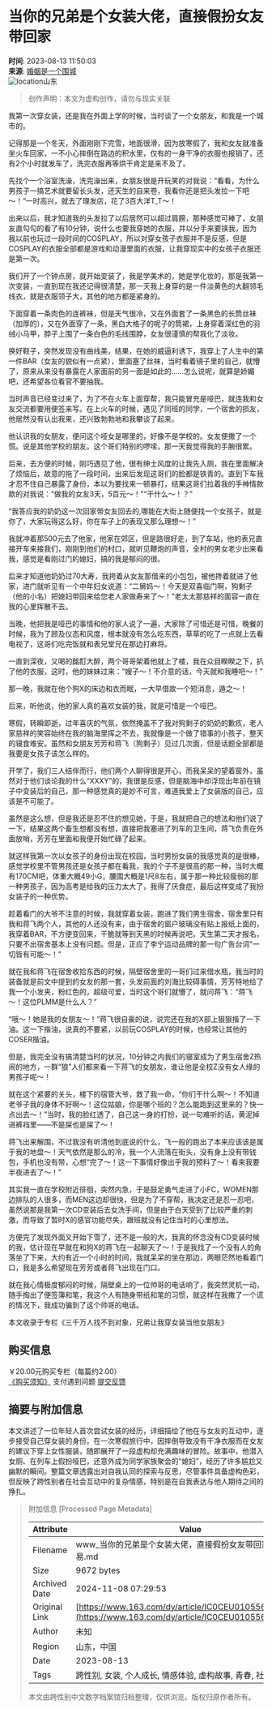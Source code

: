 # 当你的兄弟是个女装大佬，直接假扮女友带回家

**时间**: 2023-08-13 11:50:03  
**来源**: [婚姻是一个围城](https://www.163.com/dy/media/T1679635562786.html)  
![location](https://static.ws.126.net/163/f2e/dy_media/dy_media/static/images/ipLocation.f6d00eb.svg)山东  

> 创作声明：本文为虚构创作，请勿与现实关联

我第一次穿女装，还是我在外面上学的时候，当时谈了一个女朋友，和我是一个城市的。

记得那是一个冬天，外面刚刚下完雪，地面很滑，因为放寒假了，我和女友就准备坐火车回家，一不小心摔倒在路边的积水里，仅有的一身干净的衣服也报销了，还有2个小时就发车了，洗完衣服再等烘干肯定是来不及了。

先找个一个浴室洗澡，洗完澡出来，女朋友很是开玩笑的对我说：“看看，为什么男孩子一搞艺术就要留长头发，还天生的自来卷，我看你还是把头发拉一下吧～！”一时高兴，就去了理发店，花了3百大洋T_T～！

出来以后，我才知道我的头发拉了以后居然可以超过肩膀，那种感觉可棒了，女朋友直勾勾的看了有10分钟，说什么也要我穿她的衣服，并以分手来要挟我，因为我以前也玩过一段时间的COSPLAY，所以对穿女孩子衣服并不是反感，但是COSPLAY的衣服全部都是游戏和动漫里面的衣服，让我穿现实中的女孩子衣服还是第一次。

我们开了一个钟点房，就开始变装了，我是学美术的，她是学化妆的，那是我第一次变装，一直到现在我还记得很清楚，那一天我上身穿的是一件淡黄色的大翻领毛线衣，就是衣服领子大，其他的地方都是紧身的。

下面穿着一条肉色的连裤袜，但是天气很冷，又在外面套了一条黑色的长筒丝袜（加厚的），又在外面穿了一条，黑白大格子的呢子的筒裙，上身穿着深红色的羽绒小马甲，脖子上围了一条白色的毛线围脖，女友很谨慎的帮我化了淡妆。

换好鞋子，突然发现没有曲线美，结果，在她的威逼利诱下，我穿上了人生中的第一件BAR（女友的貌似有一点紧），里面塞了丝袜，当时看着镜子里的自己，就懵了，原来从来没有暴露在人家面前的另一面是如此的……怎么说呢，就算是娇媚吧，还希望各位看官不要抽我。

当时声音已经变过来了，为了不在火车上面穿帮，我只能冒充是哑巴，就连我和女友交流都要用便签来写。在上火车的时候，遇见了同班的同学，一个宿舍的损友，他居然没有认出我来，还兴致勃勃地和我攀谈了起来。

他认识我的女朋友，便问这个哑女是哪里的，好像不是学校的。女友便撒了一个慌。说是其他学校的朋友。这个哥们特别的啰嗦，那一天我觉得我的手腕很累。

后来，去方便的时候，刚巧遇见了他，很有绅士风度的让我先入厕，我在里面解决了烦恼后，故意的拖了一段时间，出来后发现这哥们的脸都是铁青的。直到下车我才忍不住自己暴露了身份，本以为要找来一顿暴打，结果这哥们拉着我的手神情款款的对我说：“做我的女友3天，5百元～！”“干什么～！？”

“我答应我的奶奶这一次回家带女友回去的,哪能在大街上随便找一个女孩子，就是你了，大家玩得这么好，你在车子上的表现又那么理想～！”

我就冲着那500元去了他家，他家在郊区，但是路很好走，到了车站，他的表兄直接开车来接我们，刚刚到他们的村口，就听见鞭炮的声音，全村的男女老少出来看我，感觉是看刚过门的媳妇，搞的我是郁闷的很。

后来才知道他奶奶过70大寿，我挎着从女友那借来的小包包，被他搀着就进了他家，进门就听见有一个中年妇女说道：“二舅妈～！今天是双喜临门啊，狗剩子（他的小名）把媳妇带回来给您老人家做寿来了～！”老太太那慈祥的面容一直在我的心里挥散不去。

当晚，他把我是哑巴的事情和他的家人说了一遍，大家除了可惜还是可惜，晚餐的时候，我为了顾及仪态和风度，根本就没有怎么吃东西，草草的吃了一点就上去看电视了，这哥们吃完饭就和表兄堂兄在那边打麻将。

一直到深夜，又喝的酩酊大醉，两个哥哥架着他就上了楼，我在众目睽睽之下，扒了他的衣服，这时，他的妹妹过来：“嫂子～！不介意的话，今天就和我睡吧～！”

那一晚，我就在他个狗X的床边和衣而眠，一大早借故一个短消息，遁之～！

后来，听他说，他的家人真的喜欢女装的我，就是可惜是一个哑巴。

寒假，转瞬即逝，过年喜庆的气氛，依然掩盖不了我对狗剩子的奶奶的歉疚，老人家慈祥的笑容始终在我的脑海里挥之不去，我就像是一个做了错事的小孩子，整天的寝食难安。虽然和女朋友芳芳和蒋飞（狗剩子）见过几次面，但是话题全部都是我要是女孩子该怎么样的。

开学了，我们三人结伴而行，他们两个人聊得很是开心，而我呆呆的望着窗外，虽然对于他们谈论我的什么“XXXY”的，我很是反感，但是脑海中却浮现出年前在镜子中变装后的自己，那一种感觉真的是妙不可言，难道我爱上了女装版的自己，应该是不可能了。

虽然是这么想，但是我还是忍不住的想见她，于是，我就把自己的想法和他们说了一下，结果这两个畜生想都没有想，直接把我塞进了列车的卫生间，蒋飞负责在外面放哨，芳芳在里面和我便开始忙碌了起来。

就这样我第一次以女孩子的身份出现在校园，当时男扮女装的我感觉真的是很棒，感觉学校里不管男孩还是女孩子都在看我，我的个子不是很高的那一种，当时大概有170CM吧，体重大概49小G，腰围大概是1尺8左右，属于那一种比较瘦弱的那一种男孩子，因为高考是给我的压力太大了，我得了厌食症，最后这样变成了我扮女装子的一种优势。

趁着看门的大爷不注意的时候，我就穿着女装，跑进了我们男生宿舍，宿舍里只有我和蒋飞两个人，其他的人还没有来，由于宿舍的窗户玻璃没有贴上报纸上面的，我穿着BAR，不方便变回来，干脆就等到天黑的时候再说吧，天生第二天才报名，只要不出宿舍基本上没有问题。但是，正应了李宁运动品牌的那一句广告台词“一切皆有可能～！”

就在我和蒋飞在宿舍收拾东西的时候，隔壁宿舍里的一哥们过来借水瓶，我当时的装备就是前文中提到的女友的那一套，头发前面的刘海比较碍事情，芳芳特地给了我一个小发夹，粉红色的，超级可爱，当时这个哥们就懵了，就问蒋飞：“蒋飞～！这位PLMM是什么人？”

“哦～！她是我的女朋友～！”蒋飞很自豪的说，说完还在我的X部上狠狠揩了一下油。这一下揩油，说真的不要紧，以前玩COSPLAY的时候，也经常让其他的COSER揩油。

但是，我完全没有搞清楚当时的状况，10分钟之内我们的寝室成为了男生宿舍Z热闹的地方，一群“狼”人们都来看一下蒋飞的女朋友，谁让他是全校Z没有女人缘的男孩子呢～！

就在这个紧要的关头，楼下的宿管大爷，救了我一命，“你们干什么啊～！不知道老爷子我的身体不好啊～！这位姑娘，你是哪个班的？怎么能跑到这里来的？快一点出去～！”当时，我的脸红透了，自己这一身的打扮，说一句难听的话，黄泥掉进裤裆里——不是屎也是屎了～！

蒋飞出来解围，不过我没有听清他到底说的什么，飞一般的跑出了本来应该该是属于我的地盘～！天气依然是那么的冷，我一个人流落在街头，没有身上没有带钱包，手机也没有带，心想“完了～！这一下事情好像出乎我的预料了～！看来我要半夜进去了～！”

其实我一直在学校附近徘徊，突然内急，于是鼓足勇气走进了小FC，WOMEN那边排队的人很多，而MEN这边却很快，但是为了不穿帮，我决定还是忍一忍吧，虽然说那是我第一次CD变装后去女洗手间，但是由于白天受到了比较严重的刺激，而导致了暂时X的感官功能尽失，跟班就没有记住当时的心里想法。

方便完了发现外面又开始下雪了，还不是一般的大，我真的怀念没有CD变装时候的我，估计现在早就在和狗X的蒋飞在一起聊天了～！于是我找了一个没有人的角落坐了下来，大约有近一个小时的时间，我就呆呆的坐在那边，两眼茫然地看着门口，我是多么希望现在芳芳或者蒋飞出现在门口。

就在我心情极度郁闷的时候，隔壁桌上的一位帅哥的电话响了，我突然灵机一动，随手掏出了便签簿和笔，我这个人有随身带纸和笔的习惯，就这样在我撒了一个谎的情况下，我成功骗到了这个帅哥的电话。

本文收录于专栏《三千万人找不到对象，兄弟让我穿女装当他女朋友》

## 购买信息
￥20.00元购买专栏（每篇约2.00）  
[《购买须知》](https://www.163.com/special/0077450P/purchase_notes.html)  支付遇到问题 [提交反馈](https://www.163.com/special/0077jt/userfeedback.html)

## 摘要与附加信息

<!-- tcd_abstract -->
本文讲述了一位年轻人首次尝试女装的经历，详细描绘了他在与女友的互动中，逐步接受自己穿女装的身份。在一次寒假旅行中，因摔倒导致没有干净衣服而在女友的建议下穿上女性服装，随即展开了一段虚构却充满趣味的冒险。故事中，他潜入女厕、在列车上假扮哑巴，还意外成为同学家族聚会的“媳妇”，经历了许多尴尬又幽默的瞬间。整篇文章透露出对自我认同的探索与反思，尽管事件具备虚构色彩，但反映了跨性别者在社会互动中的复杂情感，特别是在自我表达与他人期待之间的挣扎。
<!-- tcd_abstract_end -->

> 附加信息 [Processed Page Metadata]
>
> | Attribute       | Value                                  |
> |-----------------|----------------------------------------|
> | Filename        | www_当你的兄弟是个女装大佬，直接假扮女友带回家_-_网易.md                             |
> | Size            | 9672 bytes                           |
> | Archived Date   | 2024-11-08 07:29:53                             |
> | Original Link   | [https://www.163.com/dy/article/IC0CEU0105562IEL.html](https://www.163.com/dy/article/IC0CEU0105562IEL.html)                       |
> | Author          | 未知                               |
> | Region          | 山东，中国                               |
> | Date            | 2023-08-13                                 |
> | Tags            | 跨性别, 女装, 个人成长, 情感体验, 虚构故事, 青春, 社会互动                                 |
>
> 本文由跨性别中文数字档案馆归档整理，仅供浏览。版权归原作者所有。
>